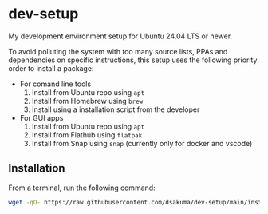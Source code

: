 # dev-setup

My development environment setup for Ubuntu 24.04 LTS or newer.

To avoid polluting the system with too many source lists, PPAs and dependencies on specific instructions, this setup uses the following priority order to install a package:

- For comand line tools
  1. Install from Ubuntu repo using `apt`
  2. Install from Homebrew using `brew`
  3. Install using a installation script from the developer
- For GUI apps
  1. Install from Ubuntu repo using `apt`
  2. Install from Flathub using `flatpak`
  3. Install from Snap using `snap` (currently only for docker and vscode)

## Installation

From a terminal, run the following command:

```sh
wget -qO- https://raw.githubusercontent.com/dsakuma/dev-setup/main/install.sh | bash
```
